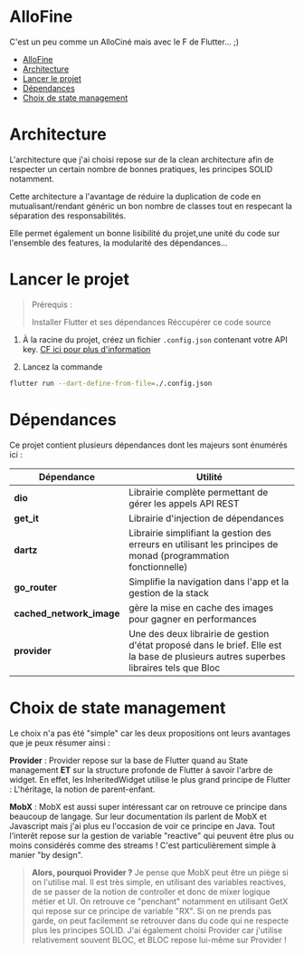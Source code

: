 # AlloFine
C'est un peu comme un AlloCiné mais avec le F de Flutter... ;)

- [AlloFine](#allofine)
- [Architecture](#architecture)
- [Lancer le projet](#lancer-le-projet)
- [Dépendances](#dépendances)
- [Choix de state management](#choix-de-state-management)


# Architecture
L'architecture que j'ai choisi repose sur de la clean architecture afin de respecter un certain nombre de bonnes pratiques, les principes SOLID notamment.

Cette architecture a l'avantage de réduire la duplication de code en mutualisant/rendant généric un bon nombre de classes tout en respecant la séparation des responsabilités.

Elle permet également un bonne lisibilité du projet,une unité du code sur l'ensemble des features, la modularité des dépendances...

# Lancer le projet
>Prérequis : 
>
> Installer Flutter et ses dépendances
> Réccupérer ce code source

1. À la racine du projet, créez un fichier `.config.json` contenant votre API key. [CF ici pour plus d'information](./.config.example.json)

2. Lancez la commande 
```bash
flutter run --dart-define-from-file=./.config.json
```

# Dépendances
Ce projet contient plusieurs dépendances dont les majeurs sont énumérés ici :

|Dépendance|Utilité|
|---	|---	|
|**dio**|Librairie complète permettant de gérer les appels API REST|
|**get_it**|Librairie d'injection de dépendances|
|**dartz**|Librairie simplifiant la gestion des erreurs en utilisant les principes de monad (programmation fonctionnelle)|
|**go_router**|Simplifie la navigation dans l'app et la gestion de la stack|
|**cached_network_image**|gère la mise en cache des images pour gagner en performances|
|**provider**|Une des deux librairie de gestion d'état proposé dans le brief. Elle est la base de plusieurs autres superbes libraires tels que Bloc|

# Choix de state management
Le choix n'a pas été "simple" car les deux propositions ont leurs avantages que je peux résumer ainsi :

**Provider** : Provider repose sur la base de Flutter quand au State management **ET** sur la structure profonde de Flutter à savoir l'arbre de widget.
En effet, les InheritedWidget utilise le plus grand principe de Flutter : L'héritage, la notion de parent-enfant.

**MobX** : MobX est aussi super intéressant car on retrouve ce principe dans beaucoup de langage. Sur leur documentation ils parlent de MobX et Javascript mais j'ai plus eu l'occasion de voir ce principe en Java. Tout l'interêt repose sur la gestion de variable "reactive" qui peuvent être plus ou moins considérés comme des streams ! C'est particulièrement simple à manier "by design".

> **Alors, pourquoi Provider ?** Je pense que MobX peut être un piège si on l'utilise mal. Il est très simple, en utilisant des variables reactives, de se passer de la notion de controller et donc de mixer logique métier et UI. On retrouve ce "penchant" notamment en utilisant GetX qui repose sur ce principe de variable "RX". Si on ne prends pas garde, on peut facilement se retrouver dans du code qui ne respecte plus les principes SOLID.
>J'ai également choisi Provider car j'utilise relativement souvent BLOC, et BLOC repose lui-même sur Provider !